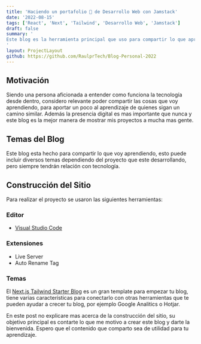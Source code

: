 ```yaml
---
title: 'Haciendo un portafolio 💼 de Desarrollo Web con Jamstack'
date: '2022-08-15'
tags: ['React', 'Next', 'Tailwind', 'Desarrollo Web', 'Jamstack']
draft: false
summary: '
Este blog es la herramienta principal que uso para compartir lo que aprendo sobre ciencia y tecnología, para aportar un poco al aprendizaje de quienes sigan un camino similar.
'
layout: ProjectLayout
github: https://github.com/RaulprTech/Blog-Personal-2022
---
```


## Motivación

Siendo una persona aficionada a entender como funciona la tecnología desde dentro, considero relevante poder compartir las cosas que voy aprendiendo, para aportar un poco al aprendizaje de quienes sigan un camino similar. Además la presencia digital es mas importante que nunca y este blog es la mejor manera de mostrar mis proyectos a mucha mas gente.

## Temas del Blog

Este blog esta hecho para compartir lo que voy aprendiendo, esto puede incluir diversos temas dependiendo del proyecto que este desarrollando, pero siempre tendrán relación con tecnología.

## Construcción del Sitio

Para realizar el proyecto se usaron las siguientes herramientas:

### Editor

- [Visual Studio Code](https://code.visualstudio.com/)

### Extensiones

- Live Server
- Auto Rename Tag

### Temas

El [Next.js Tailwind Starter Blog](https://jamstackthemes.dev/theme/nextjs-tailwind-starter-blog/) es un gran template para empezar tu blog, tiene varias características para conectarlo con otras herramientas que te pueden ayudar a crecer tu blog, por ejemplo Google Analitics o Hotjar.

En este post no explicare mas acerca de la construcción del sitio, su objetivo principal es contarte lo que me motivo a crear este blog y darte la bienvenida. Espero que el contenido que comparto sea de utilidad para tu aprendizaje.
